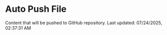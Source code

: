 # Auto Push File

Content that will be pushed to GitHub repository.
Last updated: 07/24/2025, 02:37:31 AM